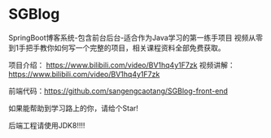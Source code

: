 # SGBlog
SpringBoot博客系统-包含前台后台-适合作为Java学习的第一练手项目
视频从零到1手把手教你如何写一个完整的项目，相关课程资料全部免费获取。

项目介绍： https://www.bilibili.com/video/BV1hq4y1F7zk
视频讲解：https://www.bilibili.com/video/BV1hq4y1F7zk

前端代码：https://github.com/sangengcaotang/SGBlog-front-end

如果能帮助到学习路上的你，请给个Star!



后端工程请使用JDK8!!!!
